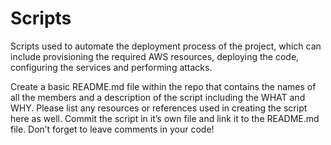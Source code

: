 # Scripts

Scripts used to automate the deployment process of the project, which can include provisioning the required AWS resources, deploying the code, configuring the services and performing attacks.


Create a basic README.md file within the repo that contains the names of all the members and a description of the script including the WHAT and WHY.
Please list any resources or references used in creating the script here as well.
Commit the script in it’s own file and link it to the README.md file.
Don’t forget to leave comments in your code!
